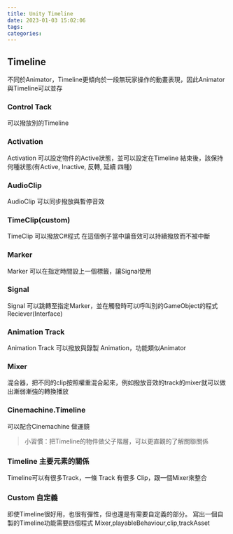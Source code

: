 ```yaml
---
title: Unity Timeline
date: 2023-01-03 15:02:06
tags:
categories:
---
```


## Timeline

不同於Animator，Timeline更傾向於一段無玩家操作的動畫表現，因此Animator與Timeline可以並存

### Control Tack

可以撥放別的Timeline

### Activation

Activation 可以設定物件的Active狀態，並可以設定在Timeline 結束後，該保持何種狀態(有Active, Inactive, 反轉, 延續 四種)

### AudioClip

AudioClip 可以同步撥放與暫停音效

### TimeClip(custom)

TimeClip 可以撥放C#程式
在這個例子當中讓音效可以持續撥放而不被中斷

### Marker

Marker 可以在指定時間設上一個標籤，讓Signal使用

### Signal

Signal 可以跳轉至指定Marker，並在觸發時可以呼叫別的GameObject的程式Reciever(Interface)

### Animation Track

Animation Track 可以撥放與錄製 Animation，功能類似Animator

### Mixer

混合器，把不同的clip按照權重混合起來，例如撥放音效的track的mixer就可以做出漸弱漸強的轉換播放

### Cinemachine.Timeline

可以配合Cinemachine 做運鏡

>小習慣：把Timeline的物件做父子階層，可以更直觀的了解關聯關係

### Timeline 主要元素的關係

Timeline可以有很多Track，一條 Track 有很多 Clip，跟一個Mixer來整合

### Custom 自定義

即使Timeline很好用，也很有彈性，但也還是有需要自定義的部分。
寫出一個自製的Timeline功能需要四個程式
Mixer,playableBehaviour,clip,trackAsset
